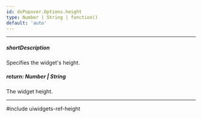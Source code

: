 ```yaml
---
id: dxPopover.Options.height
type: Number | String | function()
default: 'auto'
---
```

---
##### shortDescription
Specifies the widget's height.

##### return: Number | String
The widget height.

---
#include uiwidgets-ref-height